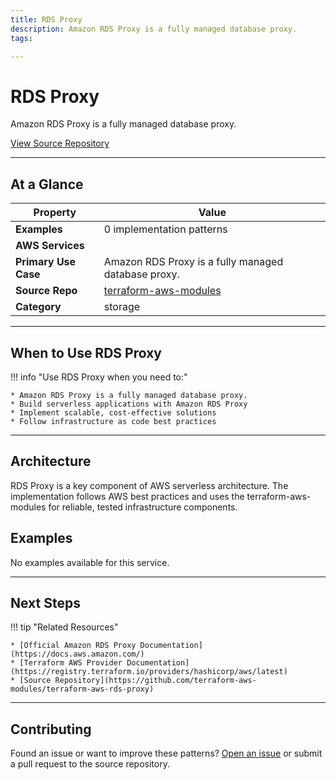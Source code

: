 ```yaml
---
title: RDS Proxy
description: Amazon RDS Proxy is a fully managed database proxy.
tags:

---
```


# RDS Proxy

Amazon RDS Proxy is a fully managed database proxy.

<div class="md-typeset" markdown>
<div class="md-grid">
<div class="md-cell md-cell--12">
<a href="https://github.com/terraform-aws-modules/terraform-aws-rds-proxy" title="View Source" class="md-button md-button--primary">
View Source Repository
</a>
</div>
</div>
</div>

---

## At a Glance



<div class="at-a-glance" markdown="1">

| Property | Value |
| --- | --- |
| **Examples** | 0 implementation patterns |
| **AWS Services** |  |
| **Primary Use Case** | Amazon RDS Proxy is a fully managed database proxy. |
| **Source Repo** | [terraform-aws-modules](https://github.com/terraform-aws-modules/terraform-aws-rds-proxy) |
| **Category** | storage |

</div>

---

## When to Use RDS Proxy

!!! info "Use RDS Proxy when you need to:"

    * Amazon RDS Proxy is a fully managed database proxy.
    * Build serverless applications with Amazon RDS Proxy
    * Implement scalable, cost-effective solutions
    * Follow infrastructure as code best practices

---

## Architecture

RDS Proxy is a key component of AWS serverless architecture. The implementation follows AWS best practices and uses the terraform-aws-modules for reliable, tested infrastructure components.


## Examples

No examples available for this service.

---

## Next Steps

!!! tip "Related Resources"

    * [Official Amazon RDS Proxy Documentation](https://docs.aws.amazon.com/)
    * [Terraform AWS Provider Documentation](https://registry.terraform.io/providers/hashicorp/aws/latest)
    * [Source Repository](https://github.com/terraform-aws-modules/terraform-aws-rds-proxy)

---

## Contributing

Found an issue or want to improve these patterns? [Open an issue](https://github.com/terraform-aws-modules/terraform-aws-rds-proxy/issues) or submit a pull request to the source repository.
